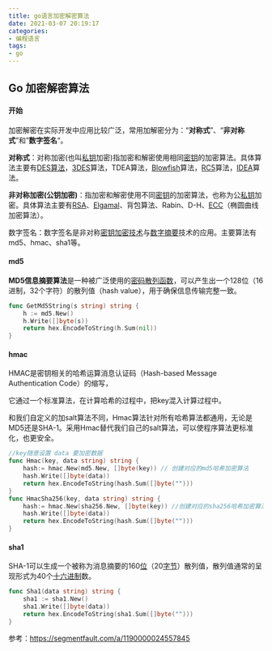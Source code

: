 ```yaml
---
title: go语言加密解密算法
date: 2021-03-07 20:19:17
categories:
- 编程语言
tags:
- go
---
```


## Go 加密解密算法

#### 开始

加密解密在实际开发中应用比较广泛，常用加解密分为：“**对称式**”、“**非对称式**”和”**数字签名**“。

**对称式**：对称加密(也叫[私钥](https://baike.baidu.com/item/私钥)加密)指加密和解密使用相同[密钥](https://baike.baidu.com/item/密钥)的加密算法。具体算法主要有[DES算法](https://baike.baidu.com/item/DES算法)，[3DES](https://baike.baidu.com/item/3DES)算法，TDEA算法，[Blowfish](https://baike.baidu.com/item/Blowfish)算法，[RC5](https://baike.baidu.com/item/RC5)算法，[IDEA](https://baike.baidu.com/item/IDEA)算法。

**非对称加密(公钥加密)**：指加密和解密使用不同[密钥](https://baike.baidu.com/item/密钥)的加密算法，也称为公[私钥](https://baike.baidu.com/item/私钥)加密。具体算法主要有[RSA](https://baike.baidu.com/item/RSA)、[Elgamal](https://baike.baidu.com/item/Elgamal)、背包算法、Rabin、D-H、[ECC](https://baike.baidu.com/item/ECC)（椭圆曲线加密算法）。

数字签名：数字签名是非对称[密钥加密技术](https://baike.baidu.com/item/密钥加密技术)与[数字摘要](https://baike.baidu.com/item/数字摘要/4069118)技术的应用。主要算法有md5、hmac、sha1等。

#### md5

**MD5信息摘要算法**是一种被广泛使用的[密码散列函数](https://baike.baidu.com/item/密码散列函数/14937715)，可以产生出一个128位（16进制，32个字符）的散列值（hash value），用于确保信息传输完整一致。

```go
func GetMd5String(s string) string {
    h := md5.New()
    h.Write([]byte(s))
    return hex.EncodeToString(h.Sum(nil))
}
```

#### hmac

HMAC是密钥相关的哈希运算消息认证码（Hash-based Message Authentication Code）的缩写，

它通过一个标准算法，在计算哈希的过程中，把key混入计算过程中。

和我们自定义的加salt算法不同，Hmac算法针对所有哈希算法都通用，无论是MD5还是SHA-1。采用Hmac替代我们自己的salt算法，可以使程序算法更标准化，也更安全。

```go
//key随意设置 data 要加密数据
func Hmac(key, data string) string {
    hash:= hmac.New(md5.New, []byte(key)) // 创建对应的md5哈希加密算法
    hash.Write([]byte(data))
    return hex.EncodeToString(hash.Sum([]byte("")))
}
func HmacSha256(key, data string) string {
    hash:= hmac.New(sha256.New, []byte(key)) //创建对应的sha256哈希加密算法
    hash.Write([]byte(data))
    return hex.EncodeToString(hash.Sum([]byte("")))
}
```

#### sha1

SHA-1可以生成一个被称为消息摘要的160[位](https://baike.baidu.com/item/位)（20[字节](https://baike.baidu.com/item/字节)）散列值，散列值通常的呈现形式为40个[十六进制](https://baike.baidu.com/item/十六进制/4162457)数。

```go
func Sha1(data string) string {
    sha1 := sha1.New()
    sha1.Write([]byte(data))
    return hex.EncodeToString(sha1.Sum([]byte("")))
}
```

参考：https://segmentfault.com/a/1190000024557845

















